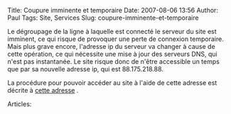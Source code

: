 Title: Coupure imminente et temporaire
Date: 2007-08-06 13:56
Author: Paul
Tags: Site, Services
Slug: coupure-imminente-et-temporaire

Le dégroupage de la ligne à laquelle est connecté le serveur du site est
imminent, ce qui risque de provoquer une perte de connexion temporaire.
Mais plus grave encore, l'adresse ip du serveur va changer à cause de
cette opération, ce qui nécessite une mise à jour des serveurs DNS, qui
n'est pas instantanée.
Le site risque donc de n'être accessible un temps que par sa nouvelle
adresse ip, qui est 88.175.218.88.

La procédure pour pouvoir accéder au site à l'aide de cette adresse est
décrite à [cette
adresse](http://www.pcentraide.com/index.php?showtopic=6093) .

Articles: 

